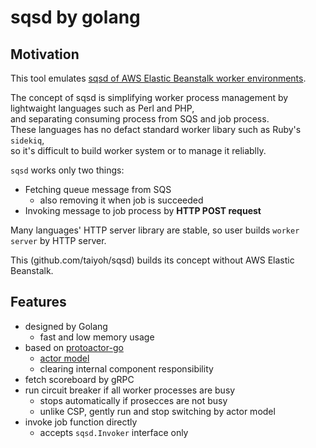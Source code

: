 # sqsd by golang

## Motivation

This tool emulates [sqsd of AWS Elastic Beanstalk worker environments](https://docs.aws.amazon.com/elasticbeanstalk/latest/dg/using-features-managing-env-tiers.html).

The concept of sqsd is simplifying worker process management by lightwaight languages such as Perl and PHP,  
and separating consuming process from SQS and job process.  
These languages has no defact standard worker libary such as Ruby's `sidekiq`,  
so it's difficult to build worker system or to manage it reliablly.

`sqsd` works only two things:

- Fetching queue message from SQS
    - also removing it when job is succeeded
- Invoking message to job process by **HTTP POST request**

Many languages' HTTP server library are stable, so user builds `worker server` by HTTP server.

This (github.com/taiyoh/sqsd) builds its concept without AWS Elastic Beanstalk.

## Features

- designed by Golang
    - fast and low memory usage
- based on [protoactor-go](https://github.com/asynkron/protoactor-go)
    - [actor model](https://en.wikipedia.org/wiki/Actor_model)
    - clearing internal component responsibility
- fetch scoreboard by gRPC
- run circuit breaker if all worker processes are busy
    - stops automatically if prosecces are not busy
    - unlike CSP, gently run and stop switching by actor model
- invoke job function directly
    - accepts `sqsd.Invoker` interface only
